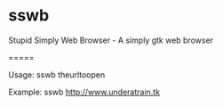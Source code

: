 sswb
====

Stupid Simply Web Browser - A simply gtk web browser


=====

Usage: sswb theurltoopen

Example: sswb http://www.underatrain.tk

